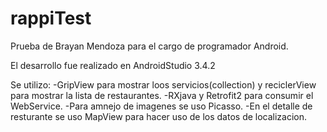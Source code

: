 
# rappiTest

Prueba de Brayan Mendoza para el cargo de programador Android.

El desarrollo fue realizado en AndroidStudio 3.4.2

Se utilizo: 
-GripView para mostrar loos servicios(collection) y reciclerView para mostrar la lista de restaurantes. 
-RXjava y Retrofit2 para consumir el WebService. 
-Para amnejo de imagenes se uso Picasso.
-En el detalle de resturante se uso MapView para hacer uso de los datos de localizacion.
